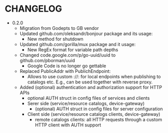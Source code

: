 # CHANGELOG

* 0.2.0
    - Migration from Godepts to GB vendor
    - Updated github.com/oleksandr/bonjour package and its usage:
      + New method for shutdown
    - Updated github.com/gorilla/mux package and it usage:
      + New RegEx format for variable path depths
    - Changed code.google.com/p/go-uuid/uuid to github.com/pborman/uuid 
      + Google Code is no longer go gettable
    - Replaced PublicAddr with PublichEndpoint:
      + Allows to use custom <protocol>://<addr>:<port> for local endpoints when publishing to catalogs etc. E.g., can be used together with reverse proxy.
    - Added (optional) authentication and authorization support for HTTP APIs
      + optional AUTH struct in config files of services and clients
      + Serer side (service/resource catalogs, device-gateway)
          * (optional) AUTH struct in config files for server configuration
      + Client side (service/resource catalogs clients, device-gateway)
          * remote catalogs clients: all HTTP requests through a custom HTTP client with AUTH support

